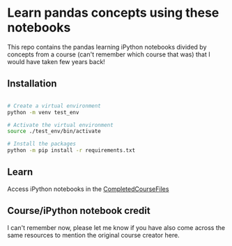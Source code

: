 # Learn pandas concepts using these notebooks

This repo contains the pandas learning iPython notebooks divided by concepts from a course (can't remember which course that was) that I would have taken few years back!

## Installation

```bash

# Create a virtual environment
python -m venv test_env

# Activate the virtual environment
source ./test_env/bin/activate

# Install the packages
python -m pip install -r requirements.txt


```

## Learn

Access iPython notebooks in the [CompletedCourseFiles](./CompletedCourseFiles)


## Course/iPython notebook credit

I can't remember now, please let me know if you have also come across the same resources to mention the original course creator here.